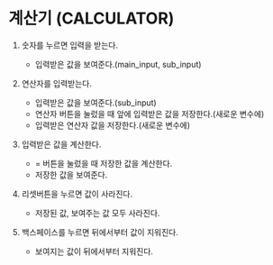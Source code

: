 # 계산기 (CALCULATOR)

1. 숫자를 누르면 입력을 받는다.

   - 입력받은 값을 보여준다.(main_input, sub_input)

2. 연산자를 입력받는다.

   - 입력받은 값을 보여준다.(sub_input)
   - 연산자 버튼을 눌렀을 때 앞에 입력받은 값을 저장한다.(새로운 변수에)
   - 입력받은 연산자 값을 저장한다.(새로운 변수에)

3. 입력받은 값을 계산한다.

   - = 버튼을 눌렀을 때 저장한 값을 계산한다.
   - 저장한 값을 보여준다.

4. 리셋버튼을 누르면 값이 사라진다.

   - 저장된 값, 보여주는 값 모두 사라진다.

5. 백스페이스를 누르면 뒤에서부터 값이 지워진다.
   - 보여지는 값이 뒤에서부터 지워진다.

